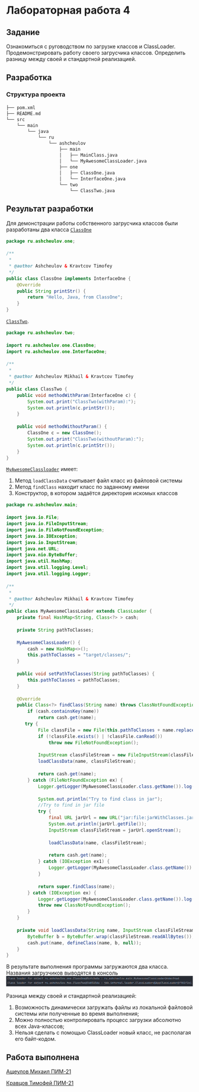 # Лабораторная работа 4

## Задание

Ознакомиться с руговодством по загрузке классов и ClassLoader.
Продемонстрировать работу своего загрусчика классов. 
Определить разницу между своей и стандартной реализацией.

## Разработка

### Структура проекта
```
├── pom.xml
├── README.md
└── src
    └── main
        └── java
            └── ru
                └── ashcheulov
                    ├── main
                    │   ├── MainClass.java
                    │   └── MyAwesomeClassLoader.java
                    ├── one
                    │   ├── ClassOne.java
                    │   └── InterfaceOne.java
                    └── two
                        └── ClassTwo.java

```

## Результат разработки

Для демонстрации работы собственного загрусчика классов были разработаны два класса 
[`ClassOne`](/src/main/java/ru/ashcheulov/one/ClassOne.java) 

```java
package ru.ashcheulov.one;

/**
 *
 * @author Ashcheulov & Kravtcov Timofey
 */
public class ClassOne implements InterfaceOne {
    @Override
    public String printStr() {
        return "Hello, Java, from ClassOne";
    }
}
```

[`ClassTwo`](/src/main/java/ru/ashcheulov/two/ClassTwo.java).

```java
package ru.ashcheulov.two;

import ru.ashcheulov.one.ClassOne;
import ru.ashcheulov.one.InterfaceOne;

/**
 *
 * @author Ashcheulov Mikhail & Kravtcov Timofey
 */
public class ClassTwo {
    public void methodWithParam(InterfaceOne c) {
        System.out.print("ClassTwo(withParam):");
        System.out.println(c.printStr());
    }
    
    public void methodWithoutParam() {        
        ClassOne c = new ClassOne();        
        System.out.print("ClassTwo(withoutParam):");
        System.out.println(c.printStr());
    }
}
```

[`MyAwesomeClassloader`](/src/main/java/ru/ashcheulov/main/MyAwesomeClassLoader.java)
имеет:
1. Метод `loadClassData` считывает файл класс из файловой системы
2. Метод `findClass` находит класс по заданному имени
3. Конструктор, в котором задаётся директория искомых классов

```java
package ru.ashcheulov.main;

import java.io.File;
import java.io.FileInputStream;
import java.io.FileNotFoundException;
import java.io.IOException;
import java.io.InputStream;
import java.net.URL;
import java.nio.ByteBuffer;
import java.util.HashMap;
import java.util.logging.Level;
import java.util.logging.Logger;

/**
 *
 * @author Ashcheulov Mikhail & Kravtcov Timofey
 */
public class MyAwesomeClassLoader extends ClassLoader {
    private final HashMap<String, Class<?> > cash;

    private String pathToClasses;
    
    MyAwesomeClassLoader() {
        cash = new HashMap<>();
        this.pathToClasses = "target/classes/";
    }

    public void setPathToClasses(String pathToClasses) {
        this.pathToClasses = pathToClasses;
    }
    
    @Override
    public Class<?> findClass(String name) throws ClassNotFoundException{
        if (cash.containsKey(name))
            return cash.get(name);
       try {
            File classFile = new File(this.pathToClasses + name.replace('.', '/') + ".class");
            if (!classFile.exists() | !classFile.canRead())
                throw new FileNotFoundException();
            
            InputStream classFileStream = new FileInputStream(classFile);
            loadClassData(name, classFileStream);
                       
            return cash.get(name);            
        } catch (FileNotFoundException ex) {
            Logger.getLogger(MyAwesomeClassLoader.class.getName()).log(Level.SEVERE, null, ex);
            
            System.out.println("Try to find class in jar");
            //Try to find in jar file            
            try {
                final URL jarUrl = new URL("jar:file:jarWithClasses.jar!/" + name.replace('.', '/') + ".class");
                System.out.println(jarUrl.getFile());
                InputStream classFileStream = jarUrl.openStream();
                                
                loadClassData(name, classFileStream);
                
                return cash.get(name);
            } catch (IOException ex1) {
                Logger.getLogger(MyAwesomeClassLoader.class.getName()).log(Level.SEVERE, null, ex1);
            }

            return super.findClass(name);                       
        } catch (IOException ex) {
            Logger.getLogger(MyAwesomeClassLoader.class.getName()).log(Level.SEVERE, null, ex);
            throw new ClassNotFoundException();
        }   
    }   
    
    private void loadClassData(String name, InputStream classFileStream) throws IOException {        
        ByteBuffer b = ByteBuffer.wrap(classFileStream.readAllBytes());
        cash.put(name, defineClass(name, b, null));
    }   
}
```

В результате выполнения программы загружаются два класса. Названия загрузчиков выводятся в консоль
<img src="output.png">

Разница между своей и стандартной реализацией:
1. Возможность динамически загружать файлы из локальной файловой системы или полученные во время выполнения;
2. Можно полностью контролировать процесс загрузки абсолютно всех Java-классов;
3. Нельзя сделать с помощью ClassLoader новый класс, не располагая его байт-кодом.

## Работа выполнена

[Ащеулов Михаил ПИМ-21](https://github.com/VergiliusAW)

[Кравцов Тимофей ПИМ-21](https://vk.com/timofeykrav)